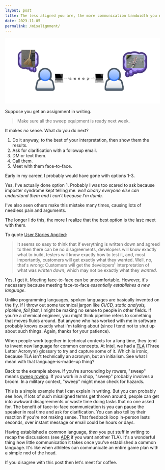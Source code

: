 ```yaml
---
layout: post
title: The less aligned you are, the more communication bandwidth you need
date: 2023-11-05
permalink: /misalignment/
---
```


![misalign](/assets/misalign.png)

Suppose you get an assignment in writing. 

> Make sure all the sweep equipment is ready next week. 

It makes *no* sense. What do you do next? 

1. Do it anyway, to the best of your interpretation, then show them the results. 
2. Ask for clarification with a followup email. 
3. DM or text them.  
4. Call them. 
5. Meet with them face-to-face. 

Early in my career, I probably would have gone with options 1-3. 

Yes, I've actually done option 1. Probably I was too scared to ask because imposter syndrome kept telling me: *well clearly everyone else can understand them and I can't because I'm dumb.*

I've also seen others make this mistake many times, causing lots of needless pain and arguments. 

The longer I do this, the more I realize that the best option is the last: meet with them. 

To quote [User Stories Applied](https://learning.oreilly.com/library/view/user-stories-applied/0321205685/): 
> It seems so easy to think that if everything is written down and agreed to then there can be no disagreements, developers will know exactly what to build, testers will know exactly how to test it, and, most importantly, customers will get exactly what they wanted. Well, no, that's wrong: Customers will get the developers' interpretation of what was *written down*, which may not be exactly what they *wanted*. 

Yes, I get it. Meeting face-to-face can be uncomfortable. However, it's necessary because meeting face-to-face *essentially establishes a new language*. 

Unlike programming languages, spoken languages are basically invented on the fly. 
If I throw out some technical jargon like *CI/CD, static analysis, pipeline, fail fast*, I might be making no sense to people in other fields. 
If you're a chemical engineer, you might think pipeline refers to something that moves fluids around. 
But anyone who has worked with me in software probably knows exactly what I'm talking about (since I tend not to shut up about such things. Again, thanks for your patience). 

When people work together in technical contexts for a long time, they tend to invent new language for common concepts. At Intel, we had a [TLA](https://en.wikipedia.org/wiki/Three-letter_acronym) (Three Letter Acronym) glossary to try and capture some of it. Which is ironic, because TLA isn't technically an acronym, but an initialism. See what I mean with that language-is-made-up thing? 

Back to the example above. If you're surrounding by rowers, "sweep" means [sweep rowing](https://en.wikipedia.org/wiki/Sweep_rowing). If you work in a shop, "sweep" probably involves a broom. In a military context, "sweep" might mean check for hazards. 

This is a simple example that I can explain in writing. But you can probably see how, if lots of such misaligned terms get thrown around, people can get into awkward disagreements or waste time doing tasks that no one asked for. The benefit of face-to-face communication is you can pause the speaker in real time and ask for clarification. You can also tell by their reaction if you're not making sense. That feedback loop in-person lasts seconds, over instant message or email could be hours or days. 

Having established a common language, *then* you put stuff in writing to recap the discussions (see [ADR](https://github.com/joelparkerhenderson/architecture-decision-record) if you want another TLA). It's a wonderful thing how little communication it takes once you've established a common language. It's like when athletes can communicate an entire game plan with a simple nod of the head. 

If you disagree with this post then let's meet for coffee. 